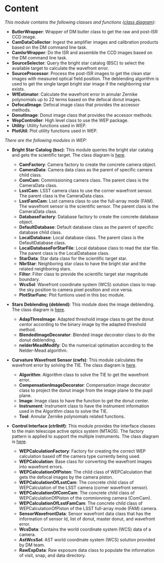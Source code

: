 # Content

*This module contains the following classes and functions ([class diagram](./wepClassDiag.png)):*

- **ButlerWrapper**: Wrapper of DM butler class to get the raw and post-ISR CCD image.
- **CamDataCollector**: Ingest the amplifier images and calibration products based on the DM command line task.
- **CamIsrWrapper**: Do the ISR and assemble the CCD images based on the DM command line task.
- **SourceSelector**: Query the bright star catalog (BSC) to select the available target to calculate the wavefront error.
- **SourceProcessor**: Process the post-ISR images to get the clean star images with measured optical field position. The deblending algorithm is used to get the single target bright star image if the neighboring star exists.
- **WfEstimator**: Calculate the wavefront error in annular Zernike polynomials up to 22 terms based on the defocal donut images.
- **DefocalImage**: Defocal image class that provides the accessor methods.
- **DonutImage**: Donut image class that provides the accessor methods.
- **WepController**: High level class to use the WEP package.
- **Utility**: Utility functions used in WEP.
- **PlotUtil**: Plot utility functions used in WEP.

*There are the following modules in WEP:*

- **Bright Star Catalog (bsc)**: This module queries the bright star catalog and gets the scientific target. The class diagram is [here](./bscClassDiag.png).
  - **CamFactory**: Camera factory to create the concrete camera object.
  - **CameraData**: Camera data class as the parent of specific camera child class.
  - **ComCam**: Commissioning camera class. The parent class is the CameraData class.
  - **LsstCam**: LSST camera class to use the corner wavefront sensor. The parent class is the CameraData class.
  - **LsstFamCam**: Lsst camera class to use the full-array mode (FAM). The wavefront sensor is the scientific sensor. The parent class is the CameraData class.
  - **DatabaseFactory**: Database factory to create the concrete database object.
  - **DefaultDatabase**: Default database class as the parent of specific database child class.
  - **LocalDatabase**: Local database class. The parent class is the DefaultDatabase class.
  - **LocalDatabaseForStarFile**: Local database class to read the star file. The parent class is the LocalDatabase class.
  - **StarData**: Star data class for the scientific target star.
  - **NbrStar**: Neighboring star class to have the bright star and the related neighboring stars.
  - **Filter**: Filter class to provide the scientific target star magnitude boundary.
  - **WcsSol**: Wavefront coordinate system (WCS) solution class to map the sky position to camera pixel position and vice versa.
  - **PlotStarFunc**: Plot funtions used in this bsc module.

- **Stars Deblending (deblend)**: This module does the image deblending. The class diagram is [here](./deblendClassDiag.png).
  - **AdapThresImage**: Adapted threshold image class to get the donut centor according to the binary image by the adapted threshold method.
  - **BlendedImageDecorator**: Blended image decorator class to do the donut deblending.
  - **nelderMeadModify**: Do the numerical optimation according to the Nelder-Mead algorithm.

- **Curvature Wavefront Sensor (cwfs)**: This module calculates the wavefront error by solving the TIE. The class diagram is [here](./cwfsClassDiag.png).
  - **Algorithm**: Algorithm class to solve the TIE to get the wavefront error.
  - **CompensationImageDecorator**: Compensation image decorator class to project the donut image from the image plane to the pupil plane.
  - **Image**: Image class to have the function to get the donut center.
  - **Instrument**: Instrument class to have the instrument information used in the Algorithm class to solve the TIE.
  - **Tool**: Annular Zernike polynomials related functions.

- **Control Interface (ctrlIntf)**: This module provides the interface classes to the main telescope active optics system (MTAOS). The factory pattern is applied to support the multiple instruments. The class diagram is [here](./ctrlIntfClassDiag.png).
  - **WEPCalculationFactory**: Factory for creating the correct WEP calculation based off the camera type currently being used.
  - **WEPCalculation**: Base class for converting the wavefront images into wavefront errors.
  - **WEPCalculationOfPiston**: The child class of WEPCalculation that gets the defocal images by the camera piston.
  - **WEPCalculationOfLsstCam**: The concrete child class of WEPCalculation of the LSST camera (corner wavefront sensor).
  - **WEPCalculationOfComCam**: The concrete child class of WEPCalculationOfPiston of the commionning camera (ComCam).
  - **WEPCalculationOfLsstFamCam**: The concrete child class of WEPCalculationOfPiston of the LSST full-array mode (FAM) camera.
  - **SensorWavefrontData**: Sensor wavefront data class that has the information of sensor Id, list of donut, master donut, and wavefront error.
  - **WcsData**: Contains the world coordinate system (WCS) data of a camera.
  - **AstWcsSol**: AST world coordinate system (WCS) solution provided by DM team.
  - **RawExpData**: Raw exposure data class to populate the information of visit, snap, and data directory.
